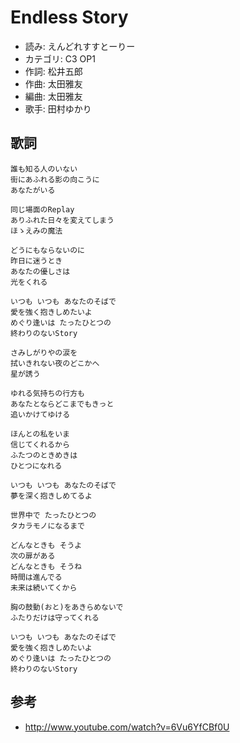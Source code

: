 Endless Story
==============

- 読み: えんどれすすとーりー
- カテゴリ: C3 OP1
- 作詞: 松井五郎
- 作曲: 太田雅友
- 編曲: 太田雅友
- 歌手: 田村ゆかり


歌詞
-----

    誰も知る人のいない
    街にあふれる影の向こうに
    あなたがいる

    同じ場面のReplay
    ありふれた日々を変えてしまう
    ほゝえみの魔法

    どうにもならないのに
    昨日に迷うとき
    あなたの優しさは
    光をくれる

    いつも いつも あなたのそばで
    愛を強く抱きしめたいよ
    めぐり逢いは たったひとつの
    終わりのないStory

    さみしがりやの涙を
    拭いきれない夜のどこかへ
    星が誘う

    ゆれる気持ちの行方も
    あなたとならどこまでもきっと
    追いかけてゆける

    ほんとの私をいま
    信じてくれるから
    ふたつのときめきは
    ひとつになれる

    いつも いつも あなたのそばで
    夢を深く抱きしめてるよ

    世界中で たったひとつの
    タカラモノになるまで

    どんなときも そうよ
    次の扉がある
    どんなときも そうね
    時間は進んでる
    未来は続いてくから

    胸の鼓動(おと)をあきらめないで
    ふたりだけは守ってくれる

    いつも いつも あなたのそばで
    愛を強く抱きしめたいよ
    めぐり逢いは たったひとつの
    終わりのないStory


参考
-----

- <http://www.youtube.com/watch?v=6Vu6YfCBf0U>
